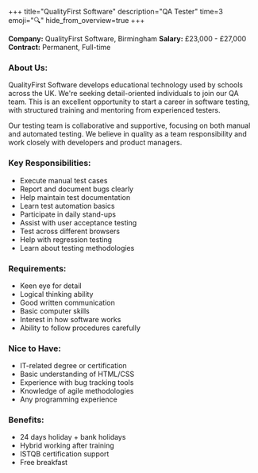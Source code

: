 +++
title="QualityFirst Software"
description="QA Tester"
time=3
emoji="🔍"
hide_from_overview=true
+++

**Company:** QualityFirst Software, Birmingham
**Salary:** £23,000 - £27,000
**Contract:** Permanent, Full-time

### About Us:

QualityFirst Software develops educational technology used by schools across the UK. We're seeking detail-oriented individuals to join our QA team. This is an excellent opportunity to start a career in software testing, with structured training and mentoring from experienced testers.

Our testing team is collaborative and supportive, focusing on both manual and automated testing. We believe in quality as a team responsibility and work closely with developers and product managers.

### Key Responsibilities:

- Execute manual test cases
- Report and document bugs clearly
- Help maintain test documentation
- Learn test automation basics
- Participate in daily stand-ups
- Assist with user acceptance testing
- Test across different browsers
- Help with regression testing
- Learn about testing methodologies

### Requirements:

- Keen eye for detail
- Logical thinking ability
- Good written communication
- Basic computer skills
- Interest in how software works
- Ability to follow procedures carefully

### Nice to Have:

- IT-related degree or certification
- Basic understanding of HTML/CSS
- Experience with bug tracking tools
- Knowledge of agile methodologies
- Any programming experience

### Benefits:

- 24 days holiday + bank holidays
- Hybrid working after training
- ISTQB certification support
- Free breakfast
